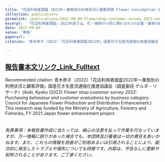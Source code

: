 ```yaml
---
title: "花店利用者調査 2022年～業態別の利用状況と顧客評価 Flower Consumption Survey 2021:Trends in flower and plant consumption in Japan"
collection: publications
permalink: /publications/2022-09-09-Flowershop-customer-survey 2022-number-22.md
excerpt: '「花店利用者調査」2022年版では、花・植物の小売に関わる9つの企業・業態の顧客（最近1年間利用者 全1005名、2022年2月実施）を対象に、利用状況と評価を調べた。【内容】（スクリーニング）利用経験、自宅用切り花の許容価格、エコイメージ。（本調査）利用頻度、1回当たりの利用金額、用途、購入内容、花・植物への関与の度合（愛着度）、顧客満足（CS）関連指標（品質、コスパ、総合満足、情緒的充足、継続利用意向、共感度、推奨（口コミ）意向）、花店利用時重視度と顧客満足との相関、よい点、改善してほしい点に関する自由回答テキスト分析。【結果】(1)利用状況　購入用途は、全体平均では48％がホームユース、39％がプレゼント、お供え23％。花専門店では半数以上がギフト、スーパーはお供え用が4割。観葉植物や雑貨販売が多いのが、複合店（花・植物とカフェなど併設）とカインズ。青フラと生花店では、利用者の1割程度が花瓶や鉢を購入。利用1回当たり購入金額は、全体平均2169円。スーパー868円。日比谷花壇4566円。日比谷花壇は「品質」（52%）、青フラは「立地」（56%）と「ついで買い」（45%）が上位の利用理由。花専門店では16%が固定客で「必ず当店を利用」。スーパーは「10回のうち1回以下」（24%）が多く日和見的。 （2）顧客評価　総合満足度（平均）は花専門店が高いが、ばらつきがある。日比谷花壇は高評価層が厚く、1回当たり購入額は平均の2倍超でもコスパへの納得感も高い。対照的に、スーパーの花への品質評価は厳しく、品質に対するバリュー感としてのコスパ訴求も難しい。ダークホースともいえるのがカフェや雑貨と花・植物を同時に扱う複合店で、一定のファンの支持を集めており、一部の顧客評価は花の既存業態を凌ぐ。店舗の「空間」や、そこで過ごす「時間」の体験価値が魅力となっている。また「植物のケアの相談ができること」が顧客満足との相関が高く、より「サービス」に軸足を移した花店の価値軸を形作っており、注視すべき業態といえるのではないか。（3）自由回答分析　共通課題を挙げると、まず実店舗では、量販も含めどの業態でも、知識を持ち個別に相談できるスタッフの存在が、ユーザーに強い印象を残している。一歩上の満足には、人材の動機づけと活かし方が問われる。また、ロス削減につながる売り方、規格外品やセット販売の要望は随所にみられる。花や植物の既存の規格や売り方にこだわらず、柔軟な商品政策があってもよいのではないか。（4）エコ連想「環境や人にやさしい」花や植物のイメージとして、最もエコ連想に結び付きやすい要素は、「旬の花・植物」（28％）。次いで「オーガニック」24%、「地産地消」23%。スーパー利用者間では、「過剰包装なし」や「プラスチック不使用」が上位に来ている。'  
date: 2022-09-09
venue: '寄稿'
paperurl: ''
citation: '青木恭子（2022）「花店利用者調査2022年』国産花き生産流通強化推進協議会（調査委託 ゲルダ・リサーチ）'  

---
```


## [報告書本文リンク_Link_Fulltext](https://www.researchgate.net/publication)  
Recommended citation: 青木恭子（2022）「花店利用者調査2022年～業態別の利用状況と顧客評価」国産花き生産流通強化推進協議会（調査委託 ゲルダ・リサーチ）(Aoki, Kyoko (2022) *Flower shop customer survey 2022: Purchasing behaviour and customer evaluations by business category*. Council for Japanese Flower Production and Distribution Enhancement.)  
This research was funded by the Ministry of Agriculture, Forestry and Fisheries, FY 2021 Japan flower enhancement project.  
<br>
###### 免責事項：本報告書作成に当たっては、細心の注意を払って作業を行なっていますが、万一情報に誤りがあった場合でも、本団体及び著者は一切の責任を負いかねます。また、これらの情報を読者がご利用あるいは引用されることにより、副次的に発生したトラブルや損失についても同様です。内容は、予告なしに更新や削除されることがあります。ご了承ください。 

